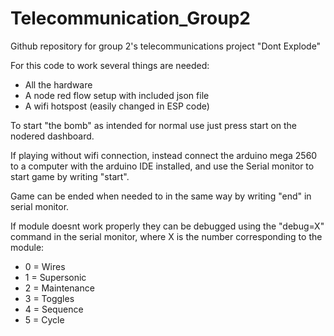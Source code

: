 # Telecommunication_Group2
Github repository for group 2's telecommunications project "Dont Explode"

For this code to work several things are needed:
- All the hardware
- A node red flow setup with included json file
- A wifi hotspost (easily changed in ESP code)

To start "the bomb" as intended for normal use just press start on the nodered dashboard.

If playing without wifi connection, instead connect the arduino mega 2560 to a computer with the arduino IDE installed, and use the Serial monitor to start game by writing "start". 

Game can be ended when needed to in the same way by writing "end" in serial monitor.

If module doesnt work properly they can be debugged using the "debug=X" command in the serial monitor, where X is the number corresponding to the module:
- 0 = Wires
- 1 = Supersonic
- 2 = Maintenance
- 3 = Toggles
- 4 = Sequence
- 5 = Cycle
